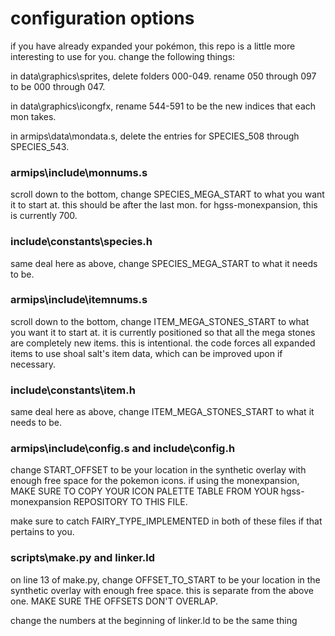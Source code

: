 # configuration options

 if you have already expanded your pokémon, this repo is a little more interesting to use for you.  change the following things:
 
 in data\graphics\sprites, delete folders 000-049.  rename 050 through 097 to be 000 through 047.
 
 in data\graphics\icongfx, rename 544-591 to be the new indices that each mon takes.
 
 in armips\data\mondata.s, delete the entries for SPECIES_508 through SPECIES_543.

### armips\include\monnums.s
 scroll down to the bottom, change SPECIES_MEGA_START to what you want it to start at.  this should be after the last mon.  for hgss-monexpansion, this is currently 700.

### include\constants\species.h
 same deal here as above, change SPECIES_MEGA_START to what it needs to be.

### armips\include\itemnums.s
 scroll down to the bottom, change ITEM_MEGA_STONES_START to what you want it to start at.  it is currently positioned so that all the mega stones are completely new items.  this is intentional.  the code forces all expanded items to use shoal salt's item data, which can be improved upon if necessary.

### include\constants\item.h
 same deal here as above, change ITEM_MEGA_STONES_START to what it needs to be.

### armips\include\config.s and include\config.h
 change START_OFFSET to be your location in the synthetic overlay with enough free space for the pokemon icons.  if using the monexpansion, MAKE SURE TO COPY YOUR ICON PALETTE TABLE FROM YOUR hgss-monexpansion REPOSITORY TO THIS FILE.
 
 make sure to catch FAIRY_TYPE_IMPLEMENTED in both of these files if that pertains to you.

### scripts\make.py and linker.ld
 on line 13 of make.py, change OFFSET_TO_START to be your location in the synthetic overlay with enough free space.  this is separate from the above one.  MAKE SURE THE OFFSETS DON'T OVERLAP.
 
 change the numbers at the beginning of linker.ld to be the same thing